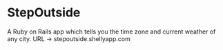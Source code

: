 # StepOutside

A Ruby on Rails app which tells you the time zone and current weather of any city.
URL -> stepoutside.shellyapp.com
